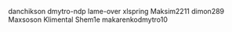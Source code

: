 danchikson
dmytro-ndp
lame-over
xlspring
Maksim2211
dimon289
Maxsoson
Klimental
Shem1e
makarenkodmytro10